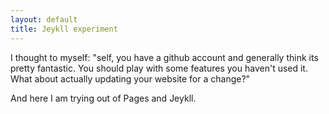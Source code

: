 ```yaml
---
layout: default
title: Jeykll experiment
---
```


I thought to myself: "self, you have a github account and generally think its pretty fantastic. You should play with some features you haven't used it. What about actually updating your website for a change?"  
  
And here I am trying out of Pages and Jeykll. 
